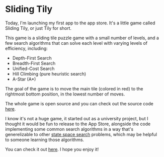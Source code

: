 # Sliding Tily

Today, I'm launching my first app to the app store.
It's a little game called Sliding Tily, or just Tily for short.

This game is a sliding tile puzzle game with a small number of levels, and a few search algorithms that can solve each level with varying levels of efficiency, including:

- Depth-First Search
- Breadth-First Search
- Unified-Cost Search
- Hill Climbing (pure heuristic search)
- A-Star (A*)

The goal of the game is to move the main tile (colored in red) to the rightmost bottom position, in the lowest number of moves.

The whole game is open source and you can check out the source code [here](https://github.com/koshakji/tily).

I know it's not a huge game, it started out as a university project, but I thought it would be fun to release to the App Store, alongside the code implementing some common search algorithms in a way that's generelizable to other [state space search](https://en.wikipedia.org/wiki/State_space_search) problems, which may be helpful to someone learning those algorithms.

You can check it out [here](). I hope you enjoy it!